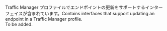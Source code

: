 <Namespace Name="Microsoft.Azure.Management.TrafficManager.Fluent.TrafficManagerEndpoint.Update">
  <Docs>
    <summary><span data-ttu-id="6e27e-101">Traffic Manager プロファイルでエンドポイントの更新をサポートするインターフェイスが含まれています。</span><span class="sxs-lookup"><span data-stu-id="6e27e-101">Contains interfaces that support updating an endpoint in a Traffic Manager profile.</span></span></summary> 
    <remarks>To be added.</remarks>
  </Docs>
</Namespace>
